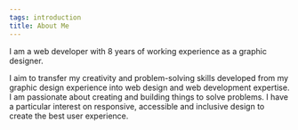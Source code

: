 ```yaml
---
tags: introduction
title: About Me
---
```


I am a web developer with 8 years of working experience as a graphic designer.

I aim to transfer my creativity and problem-solving skills developed from my graphic design experience into web design and web development expertise. I am passionate about creating and building things to solve problems. I have a particular interest on responsive, accessible and inclusive design to create the best user experience.
